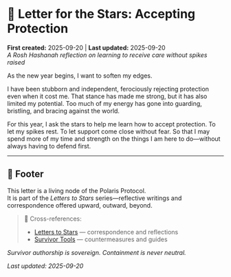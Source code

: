 # 🦔 Letter for the Stars: Accepting Protection  
**First created:** 2025-09-20 | **Last updated:** 2025-09-20  
*A Rosh Hashanah reflection on learning to receive care without spikes raised*  

As the new year begins, I want to soften my edges.  

I have been stubborn and independent, ferociously rejecting protection even when it cost me. That stance has made me strong, but it has also limited my potential. Too much of my energy has gone into guarding, bristling, and bracing against the world.  

For this year, I ask the stars to help me learn how to accept protection. To let my spikes rest. To let support come close without fear. So that I may spend more of my time and strength on the things I am here to do—without always having to defend first.  

<!--- Don't get me wrong, I'm incredibly annoying even *writing* this, but it would be rather nice to not have to spend so much energy on it, quite so much of the time. 

Anyone joining in the collective "I did say..."? Yes, I know, you and everyone else. You can all have 10 mins of being so bloody smug about it. I take my time but occasionally I do (eventually) take on advice. 🙄--->

---

## 🏮 Footer  

This letter is a living node of the Polaris Protocol.  
It is part of the *Letters to Stars* series—reflective writings and correspondence offered upward, outward, beyond.  

> 📡 Cross-references:  
> - [Letters to Stars](../Disruption_Kit/Letters_to_Stars/) — correspondence and reflections  
> - [Survivor Tools](../Disruption_Kit/Survivor_Tools/) — countermeasures and guides  

*Survivor authorship is sovereign. Containment is never neutral.*  

_Last updated: 2025-09-20_  
